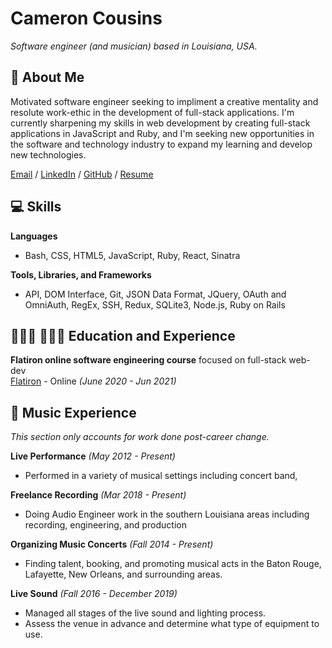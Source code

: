 # Cameron Cousins

_Software engineer (and musician) based in Louisiana, USA._

## 💬 About Me

 Motivated software engineer seeking to impliment a creative mentality and resolute work-ethic in the development of full-stack applications. I'm currently sharpening my skills in web development by creating full-stack applications in JavaScript and Ruby, and I'm seeking new opportunities in the software and technology industry to expand my learning and develop new technologies.

[Email](mailto:cameroncousins18@gmail.com) / [LinkedIn](https://www.linkedin.com/in/cameron-cousins-software-engineer/) / [GitHub](https://github.com/clone18476/) / [Resume](https://resume.creddle.io/resume/jk0czpkjwc1)
## 💻 Skills

**Languages** 
  - Bash, CSS, HTML5, JavaScript, Ruby, React, Sinatra
 
**Tools, Libraries, and Frameworks**
  - API, DOM Interface, Git, JSON Data Format, JQuery, OAuth and OmniAuth, RegEx, SSH, Redux, SQLite3, Node.js, Ruby on Rails


## 👩🏼‍🎓 👩🏼‍💻 Education and Experience

**Flatiron online software engineering course** focused on full-stack web-dev<br>
[Flatiron](https://www.flatironschool.com/) - Online _(June 2020 - Jun 2021)_ <br>

##  🎼 Music Experience 

_This section only accounts for work done post-career change._

**Live Performance** _(May 2012 - Present)_ 
  - Performed in a variety of musical settings including concert band, 
  
**Freelance Recording** _(Mar 2018 - Present)_ 
  - Doing Audio Engineer work in the southern Louisiana areas including recording, engineering, and production
  
**Organizing Music Concerts** _(Fall 2014 - Present)_ 
  - Finding talent, booking, and promoting musical acts in the Baton Rouge, Lafayette, New Orleans, and surrounding areas.
  
**Live Sound** _(Fall 2016 - December 2019)_ 
  - Managed all stages of the live sound and lighting process.
  - Assess the venue in advance and determine what type of equipment to use.
